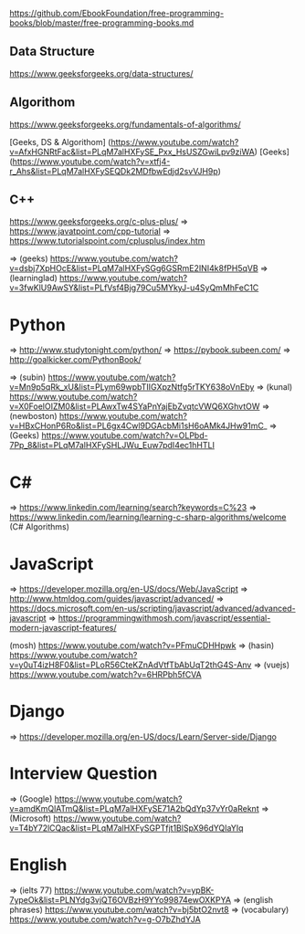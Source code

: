 
 https://github.com/EbookFoundation/free-programming-books/blob/master/free-programming-books.md

 ## Data Structure

  https://www.geeksforgeeks.org/data-structures/
  
 ## Algorithom
  
  https://www.geeksforgeeks.org/fundamentals-of-algorithms/
  
  [Geeks, DS & Algorithom] (https://www.youtube.com/watch?v=AfxHGNRtFac&list=PLqM7alHXFySE_Pxx_HsUSZGwiLpv9ziWA)
  [Geeks] (https://www.youtube.com/watch?v=xtfj4-r_Ahs&list=PLqM7alHXFySEQDk2MDfbwEdjd2svVJH9p)
  
 ## C++
  
  https://www.geeksforgeeks.org/c-plus-plus/
  => https://www.javatpoint.com/cpp-tutorial
  => https://www.tutorialspoint.com/cplusplus/index.htm
  
  => (geeks) https://www.youtube.com/watch?v=dsbj7XpHOcE&list=PLqM7alHXFySGg6GSRmE2INI4k8fPH5qVB
  => (learninglad) https://www.youtube.com/watch?v=3fwKlU9AwSY&list=PLfVsf4Bjg79Cu5MYkyJ-u4SyQmMhFeC1C

 # Python

  => http://www.studytonight.com/python/
  => https://pybook.subeen.com/
  => http://goalkicker.com/PythonBook/
  
  => (subin) https://www.youtube.com/watch?v=Mn9p5qRk_xU&list=PLym69wpbTIIGXpzNtfg5rTKY638oVnEby
  => (kunal) https://www.youtube.com/watch?v=X0FoelOIZM0&list=PLAwxTw4SYaPnYajEbZvqtcVWQ6XGhvtOW
  => (newboston) https://www.youtube.com/watch?v=HBxCHonP6Ro&list=PL6gx4Cwl9DGAcbMi1sH6oAMk4JHw91mC_
  => (Geeks) https://www.youtube.com/watch?v=OLPbd-7Pp_8&list=PLqM7alHXFySHLJWu_Euw7pdI4ec1hHTLI
  
 # C#
  
  => https://www.linkedin.com/learning/search?keywords=C%23
  => https://www.linkedin.com/learning/learning-c-sharp-algorithms/welcome (C# Algorithms)
  
 # JavaScript

  => https://developer.mozilla.org/en-US/docs/Web/JavaScript
  => http://www.htmldog.com/guides/javascript/advanced/
  => https://docs.microsoft.com/en-us/scripting/javascript/advanced/advanced-javascript
  => https://programmingwithmosh.com/javascript/essential-modern-javascript-features/
  
  (mosh)  https://www.youtube.com/watch?v=PFmuCDHHpwk
  => (hasin) https://www.youtube.com/watch?v=y0uT4izH8F0&list=PLoR56CteKZnAdVtfTbAbUqT2thG4S-Anv
  => (vuejs) https://www.youtube.com/watch?v=6HRPbh5fCVA
  
 # Django

  => https://developer.mozilla.org/en-US/docs/Learn/Server-side/Django
  
 # Interview Question
  
  => (Google) https://www.youtube.com/watch?v=amdKmQlATmQ&list=PLqM7alHXFySE71A2bQdYp37vYr0aReknt
  => (Microsoft) https://www.youtube.com/watch?v=T4bY72lCQac&list=PLqM7alHXFySGPTfjt1BlSpX96dYQIaYIq
  
 # English

 => (ielts 77) https://www.youtube.com/watch?v=ypBK-7ypeOk&list=PLNYdg3vjQT6OVBzH9YYo99874ewOXKPYA
 => (english phrases) https://www.youtube.com/watch?v=bj5btO2nvt8
 => (vocabulary) https://www.youtube.com/watch?v=g-O7bZhdYJA
  

